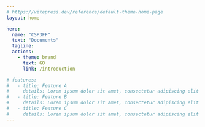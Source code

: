 ```yaml
---
# https://vitepress.dev/reference/default-theme-home-page
layout: home

hero:
  name: "CSP3FF"
  text: "Documents"
  tagline: 
  actions:
    - theme: brand
      text: GO
      link: /introduction

# features:
#   - title: Feature A
#     details: Lorem ipsum dolor sit amet, consectetur adipiscing elit
#   - title: Feature B
#     details: Lorem ipsum dolor sit amet, consectetur adipiscing elit
#   - title: Feature C
#     details: Lorem ipsum dolor sit amet, consectetur adipiscing elit
---
```


